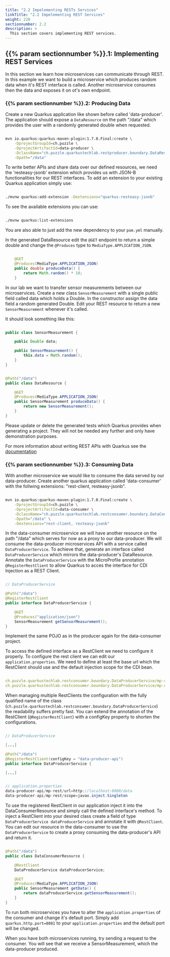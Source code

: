 ```yaml
---
title: "2.2 Impelementing RESTs Services"
linkTitle: "2.2 Impelementing REST Services"
weight: 220
sectionnumber: 2.2
description: >
  This section covers implementing REST services.
---
```


## {{% param sectionnumber %}}.1: Implementing REST Services

In this section we learn how microservices can communicate through REST. In this example we want to build a microservice which produces random data when it's REST interface is called. Another microservice consumes then the data and exposes it on ot's own endpoint.


### {{% param sectionnumber %}}.2: Producing Data

Create a new Quarkus application like shown before called 'data-producer'. The application should expose a `DataResource` on the path "/data" which provides the user with a randomly generated double when requested.

```bash

mvn io.quarkus:quarkus-maven-plugin:1.7.0.Final:create \
    -DprojectGroupId=ch.puzzle \
    -DprojectArtifactId=data-producer \
    -DclassName="ch.puzzle.quarkustechlab.restproducer.boundary.DataResource" \
    -Dpath="/data"
```

To write better APIs and share data over our defined resources, we need the 'resteasy-jsonb' extension which provides us with
JSON-B functionalities for our REST interfaces.
To add an extension to your existing Quarkus application simply use:

```bash

./mvnw quarkus:add-extension -Dextensions="quarkus-resteasy-jsonb"

```

To see the available extensions you can use:

```bash

./mvnw quarkus:list-extensions

```

You are also able to just add the new dependency to your `pom.yml` manually.

In the generated DataResource edit the `@GET` endpoint to return a simple double and change the `@Produces` type to `MediaType.APPLICATION_JSON`.

```java

    @GET
    @Produces(MediaType.APPLICATION_JSON)
    public double produceData() {
        return Math.random() * 10;
    }

```

In our lab we want to transfer sensor measurements between our microservices. Create a new class `SensorMeasurement` with a single public field called data which holds a Double. In the constructor assign the data field a random generated Double. Edit your REST resource to return a new `SensorMeasurement` whenever it's called.

It should look something like this:

```java

public class SensorMeasurement {

    public Double data;

    public SensorMeasurement() {
        this.data = Math.random();
    }
}

```

```java

@Path("/data")
public class DataResource {

    @GET
    @Produces(MediaType.APPLICATION_JSON)
    public SensorMeasurement produceData() {
        return new SensorMeasurement();
    }
}

```

Please update or delete the generated tests which Quarkus provides when generating a project. They will not be needed any further and only have demonstration purposes.


For more information about writing REST APIs with Quarkus see the [documentation](https://quarkus.io/guides/rest-json)


### {{% param sectionnumber %}}.3: Consuming Data

With another microservice we would like to consume the data served by our data-producer. Create another quarkus application called 'data-consumer' with the follwing extensions: "rest-client, resteasy-jsonb".

```bash

mvn io.quarkus:quarkus-maven-plugin:1.7.0.Final:create \
    -DprojectGroupId=ch.puzzle \
    -DprojectArtifactId=data-consumer \
    -DclassName="ch.puzzle.quarkustechlab.restconsumer.boundary.DataConsumer" \
    -Dpath="/data" \
    -Dextensions="rest-client, resteasy-jsonb"

```

In the data-consumer microservice we will have another resource on the path "/data" which serves for now as a proxy to our data-producer. We will consume the data-producer microservices API with a service called `DataProducerService`. To achieve that, generate an interface called `DataProducerService` which mirrors the data-producer's DataResource. Annotate the `DataProducerService` with the MicroProfile annotation `@RegisterRestClient` to allow Quarkus to acces the interface for CDI Injection as a REST Client.

```java

// DataProducerService

@Path("/data")
@RegisterRestClient
public interface DataProducerService {

    @GET
    @Produces("application/json")
    SensorMeasurement getSensorMeasurement();
}

```

Implement the same POJO as in the producer again for the data-consumer project.

To access the defined interface as a RestClient we need to configure it properly. To configure the rest client we can edit our `application.properties`.
We need to define at least the base url which the RestClient should use and the default injection scope for the CDI bean.

```yaml

ch.puzzle.quarkustechlab.restconsumer.boundary.DataProducerService/mp-rest/url=http://localhost:8080
ch.puzzle.quarkustechlab.restconsumer.boundary.DataProducerService/mp-rest/scope=javax.inject.Singleton

```

When managing multiple RestClients the configuration with the fully qualified name of the class (`ch.puzzle.quarkustechlab.restconsumer.boundary.DataProducerService`) the readability suffers pretty fast. You can extend the annotation of the RestClient (`@RegisterRestClient`) with a configKey property to shorten the configurations.

```java

// DataProducerService

[...]

@Path("/data")
@RegisterRestClient(configKey = "data-producer-api")
public interface DataProducerService {

[...]
```

```java

// application.properties
data-producer-api/mp-rest/url=http://localhost:8080/data
data-producer-api/mp-rest/scope=javax.inject.Singleton

```

To use the registered RestClient in our application inject it into the DataConsumerResource and simply call the defined interface's method. To inject a RestClient into your desired class create a field of type `DataProducerService dataProducerService` and annotate it with `@RestClient`.
You can edit our resource in the data-consumer to use the `DataProducerService` to create a proxy consuming the data-producer's API and return it.

```java

@Path("/data")
public class DataConsumerResource {

    @RestClient
    DataProducerService dataProducerService;

    @GET
    @Produces(MediaType.APPLICATION_JSON)
    public SensorMeasurement getData() {
        return dataProducerService.getSensorMeasurement();
    }
}

```

To run both microservices you have to alter the `application.properties` of the consumer and change it's default port. Simply add `quarkus.http.port=8081` to your `application.properties` and the default port will be changed.

When you have both microservices running, try sending a request to the consumer. You will see that we receive a SensorMeasurement, which the data-producer produced.

